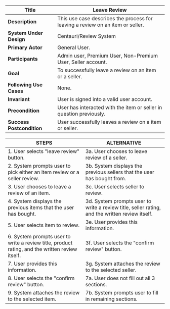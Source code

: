 

|Title |   Leave Review      |
|---------|---------|
|**Description**|     This use case describes the process for leaving a review on an item or seller.       |
|**System Under Design**|     Centauri/Review System        |
|**Primary Actor**|     General User.       |
|**Participants**|     Admin user, Premium User, Non-Premium User, Seller account.       |
|**Goal**|     To successfully leave a review on an item or a seller.        |
|**Following Use Cases**|     None.      |
|**Invariant**|     User is signed into a valid user account.       |
|**Precondition**|     User has interacted with the item or seller in question previously.     |
|**Success Postcondition**|     User successfully leaves a review on a item or seller.      |


|**STEPS**|**ALTERNATIVE**|
|---------|---------|
| 1. User selects "leave review" button.     | 3a. User chooses to leave review of a seller.        |
| 2. System prompts user to pick either an item review or a seller review.      | 3b. System displays the previous sellers that the user has bought from.        |
| 3. User chooses to leave a review of an item.     | 3c. User selects seller to review.        |
| 4. System displays the previous items that the user has bought.     | 3d. System prompts user to write a review title, seller rating, and the written review itself.        |
| 5. User selects item to review.     | 3e. User provides this information.         |
| 6. System prompts user to write a review title, product rating, and the written review itself.     | 3f. User selects the "confirm review" button.        |
| 7. User provides this information.        | 3g. System attaches the review to the selected seller.            |
| 8. User selects the "confirm review" button. | 7a. User does not fill out all 3 sections.        |
| 9. System attaches the review to the selected item.  | 7b. System prompts user to fill in remaining sections.           |

